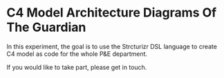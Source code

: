 # C4 Model Architecture Diagrams Of The Guardian

In this experiment, the goal is to use the Strcturizr DSL language to create C4 model as code for the whole P&E department.

If you would like to take part, please get in touch.
